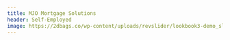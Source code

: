 ```yaml
---
title: MJO Mortgage Solutions
header: Self-Employed
image: https://2dbags.co/wp-content/uploads/revslider/lookbook3-demo_slider/placeholder.jpg
---
```

